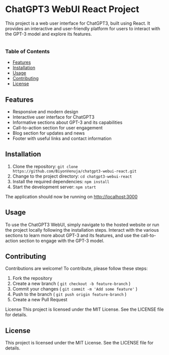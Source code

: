 <h1>ChatGPT3 WebUI React Project</h1>
<p>This project is a web user interface for ChatGPT3, built using React. It provides an interactive and user-friendly platform for users to interact with the GPT-3 model and explore its features.<p>
<img src="https://github.com/BiyonVenuja/ChatGPT3-WebUI-React/blob/main/react_FS.png" alt="">

<h3>Table of Contents</h3>
<ul>
  <li><a href="features">Features</a> </li>
  <li><a href="installation">Installation</a> </li>
  <li><a href="usage">Usage</a> </li>
  <li><a href="contributing">Contributing</a> </li>
  <li><a href="license">License</a> </li>
</ul>

<section id="features">
  <h1>Features</h1>
  <ul>
    <li>Responsive and modern design</li>
    <li>Interactive user interface for ChatGPT3</li>
    <li>Informative sections about GPT-3 and its capabilities</li>
    <li>Call-to-action section for user engagement</li>
    <li>Blog section for updates and news</li>
    <li>Footer with useful links and contact information</li>
  </ul>  
</section>

<section id="installation">
  <h1>Installation</h1>
  <ol>
    <li>Clone the repository:
      <code>git clone https://github.com/BiyonVenuja/chatgpt3-webui-react.git </code>
    </li>
    <li>Change to the project directory:
      <code>cd chatgpt3-webui-react</code>
    </li>
    <li>Install the required dependencies:
      <code>npm install</code>
    </li>
    <li>Start the development server:
      <code>npm start</code>
    </li>
  </ol>
  <p>The application should now be running on 
    <a href="http://localhost:3000">http://localhost:3000</a>
  </p>
</section>


<section id="usage">
  <h1>Usage</h1>
<p>To use the ChatGPT3 WebUI, simply navigate to the hosted website or run the project locally following the installation steps. Interact with the various sections to learn more about GPT-3 and its features, and use the call-to-action section to engage with the GPT-3 model.</p>
</section>



<section id="contributing">
  <h1>Contributing</h1>
  <p>Contributions are welcome! To contribute, please follow these steps:</p>
  <ol>
    <li>Fork the repository</li>
    <li>Create a new branch (
      <code>git checkout -b feature-branch</code>
    )</li>
    <li>Commit your changes (
      <code>git commit -m 'Add some feature'</code>
    )</li>
    <li>Push to the branch (
      <code>git push origin feature-branch</code>
    )</li>
    <li>Create a new Pull Request</li>
  </ol>
</section>
License
This project is licensed under the MIT License. See the LICENSE file for details.

<section id="license">
  <h1>License</h1>
  <p>This project is licensed under the MIT License. See the LICENSE file for details.</p>
</section>
